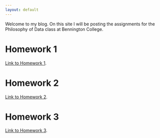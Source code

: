```yaml
---
layout: default
---
```


Welcome to my blog. On this site I will be posting the assignments for the Philosophy of Data class at Bennington College. 

# [](#header-1)Homework 1
[Link to Homework 1](9-4-2017-Homework).

# [](#header-1)Homework 2
[Link to Homework 2](9-12-2017-Homework).

# [](#header-1)Homework 3
[Link to Homework 3](9-19-2017-Homework).
